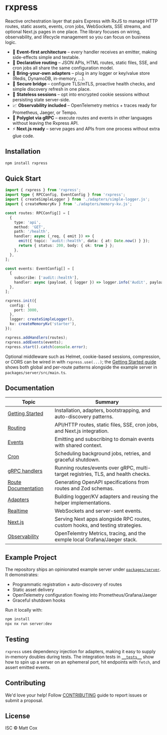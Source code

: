 # rxpress

Reactive orchestration layer that pairs Express with RxJS to manage HTTP routes, static assets, events, cron jobs, WebSockets, SSE streams, and optional Next.js pages in one place. The library focuses on wiring, observability, and lifecycle management so you can focus on business logic.

- 🚀 **Event-first architecture** – every handler receives an emitter, making side-effects simple and testable.
- 🧭 **Declarative routing** – JSON APIs, HTML routes, static files, SSE, and cron jobs all share the same configuration model.
- 🔌 **Bring-your-own adapters** – plug in any logger or key/value store (Redis, DynamoDB, in-memory, …).
- 🔐 **Secure bridge** – configure TLS/mTLS, proactive health checks, and simple discovery refresh in one place.
- 🍪 **Stateless sessions** – opt into encrypted cookie sessions without persisting state server-side.
- 📈 **Observability included** – OpenTelemetry metrics + traces ready for Prometheus, Jaeger, or Tempo.
- 🌉 **Polyglot via gRPC** – execute routes and events in other languages without leaving the Rxpress API.
- ⚡ **Next.js ready** – serve pages and APIs from one process without extra glue code.

## Installation

```bash
npm install rxpress
```

## Quick Start

```ts
import { rxpress } from 'rxpress';
import type { RPCConfig, EventConfig } from 'rxpress';
import { createSimpleLogger } from './adapters/simple-logger.js';
import { createMemoryKv } from './adapters/memory-kv.js';

const routes: RPCConfig[] = [
  {
    type: 'api',
    method: 'GET',
    path: '/health',
    handler: async (_req, { emit }) => {
      emit({ topic: 'audit::health', data: { at: Date.now() } });
      return { status: 200, body: { ok: true } };
    },
  },
];

const events: EventConfig[] = [
  {
    subscribe: ['audit::health'],
    handler: async (payload, { logger }) => logger.info('Audit', payload as object),
  },
];

rxpress.init({
  config: {
    port: 3000,
  },
  logger: createSimpleLogger(),
  kv: createMemoryKv('starter'),
});

rxpress.addHandlers(routes);
rxpress.addEvents(events);
rxpress.start().catch(console.error);
```

Optional middleware such as Helmet, cookie-based sessions, compression, or CORS can be wired in with `rxpress.use(...)`; the [Getting Started guide](./docs/getting-started.md) shows both global and per-route patterns alongside the example server in `packages/server/src/main.ts`.

## Documentation

| Topic                                          | Summary                                                                           |
| ---------------------------------------------- | --------------------------------------------------------------------------------- |
| [Getting Started](./docs/getting-started.md)   | Installation, adapters, bootstrapping, and auto-discovery patterns.               |
| [Routing](./docs/routing.md)                   | API/HTTP routes, static files, SSE, cron jobs, and Next.js integration.           |
| [Events](./docs/events.md)                     | Emitting and subscribing to domain events with shared context.                    |
| [Cron](./docs/cron.md)                         | Scheduling background jobs, retries, and graceful shutdown.                       |
| [gRPC handlers](./docs/grpc.md)                | Running routes/events over gRPC, multi-target registries, TLS, and health checks. |
| [Route Documentation](./docs/documentation.md) | Generating OpenAPI specifications from routes and Zod schemas.                    |
| [Adapters](./docs/adapters.md)                 | Building logger/KV adapters and reusing the helper implementations.               |
| [Realtime](./docs/realtime.md)                 | WebSockets and server-sent events.                                                |
| [Next.js](./docs/nextjs.md)                    | Serving Next apps alongside RPC routes, custom hooks, and testing strategies.     |
| [Observability](./docs/observability.md)       | OpenTelemtry Metrics, tracing, and the exmple local Grafana/Jaeger stack.         |

## Example Project

The repository ships an opinionated example server under [`packages/server`](../server). It demonstrates:

- Programmatic registration + auto-discovery of routes
- Static asset delivery
- OpenTelemetry configuration flowing into Prometheus/Grafana/Jaeger
- Graceful shutdown hooks

Run it locally with:

```bash
npm install
npx nx run server:dev
```

## Testing

`rxpress` uses dependency injection for adapters, making it easy to supply in-memory doubles during tests. The integration tests in [`__tests__`](./__tests__) show how to spin up a server on an ephemeral port, hit endpoints with `fetch`, and assert emitted events.

## Contributing

We'd love your help! Follow [CONTRIBUTING](CONTRIBUTING.md) guide to report issues or submit a proposal.

## License

ISC © Matt Cox
